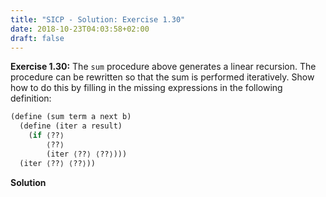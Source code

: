 ```yaml
---
title: "SICP - Solution: Exercise 1.30"
date: 2018-10-23T04:03:58+02:00
draft: false
---
```


**Exercise 1.30:** The `sum` procedure above generates a linear recursion. The procedure can be rewritten so that the sum is performed iteratively. Show how to do this by filling in the missing expressions in the following definition:

```scheme
(define (sum term a next b)
  (define (iter a result)
    (if ⟨??⟩
        ⟨??⟩
        (iter ⟨??⟩ ⟨??⟩)))
  (iter ⟨??⟩ ⟨??⟩))
```

**Solution**
